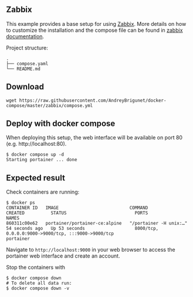 ## Zabbix
This example provides a base setup for using [Zabbix](https://www.zabbix.com/).
More details on how to customize the installation and the compose file can be found in [zabbix documentation](https://www.zabbix.com/documentation/current/en/manual/installation/containers).

Project structure:
```
.
├── compose.yaml
└── README.md
```

## Download
```
wget https://raw.githubusercontent.com/AndreyBrigunet/docker-compose/master/zabbix/compose.yml
```


## Deploy with docker compose
When deploying this setup, the web interface will be available on port 80 (e.g. http://localhost:80).

``` shell
$ docker compose up -d
Starting portainer ... done
```


## Expected result

Check containers are running:
```
$ docker ps
CONTAINER ID   IMAGE                           COMMAND                  CREATED          STATUS                          PORTS                                                                                  NAMES
860311c00e62   portainer/portainer-ce:alpine   "/portainer -H unix:…"   54 seconds ago   Up 53 seconds                   8000/tcp, 0.0.0.0:9000->9000/tcp, :::9000->9000/tcp                                    portainer

```

Navigate to `http://localhost:9000` in your web browser to access the portainer web interface and create an account.


Stop the containers with
``` shell
$ docker compose down
# To delete all data run:
$ docker compose down -v
```
